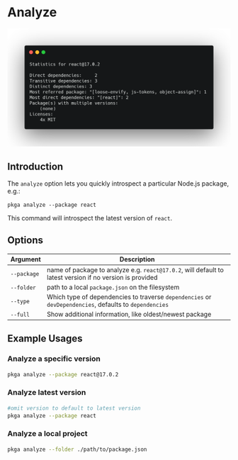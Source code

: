 # Analyze 
![Analyze Screenshot](./analyze_simple.png "Analyze Screenshot")
## Introduction
The `analyze` option lets you quickly introspect a particular Node.js package, e.g.:
```
pkga analyze --package react
```
This command will introspect the latest version of `react`.

## Options
Argument | Description
--- | ---
`--package` | name of package to analyze e.g. `react@17.0.2`, will default to latest version if no version is provided
`--folder` | path to a local `package.json` on the filesystem
`--type` | Which type of dependencies to traverse `dependencies` or `devDependencies`, defaults to `dependencies`
`--full` | Show additional information, like oldest/newest package

## Example Usages
### Analyze a specific version
```bash
pkga analyze --package react@17.0.2
```
### Analyze latest version
```bash
#omit version to default to latest version
pkga analyze --package react
```
### Analyze a local project
```bash
pkga analyze --folder ./path/to/package.json
```